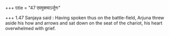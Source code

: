 +++
title = "47 एवमुक्त्वाऽर्जुनः"

+++
1.47 Sanjaya said : Having spoken thus on the battle-field, Arjuna threw
aside his how and arrows and sat down on the seat of the chariot, his
heart overwhelmed with grief.
